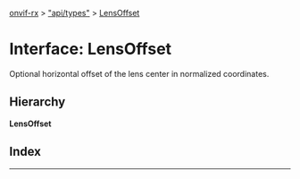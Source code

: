[onvif-rx](../README.md) > ["api/types"](../modules/_api_types_.md) > [LensOffset](../interfaces/_api_types_.lensoffset.md)

# Interface: LensOffset

Optional horizontal offset of the lens center in normalized coordinates.

## Hierarchy

**LensOffset**

## Index

---


